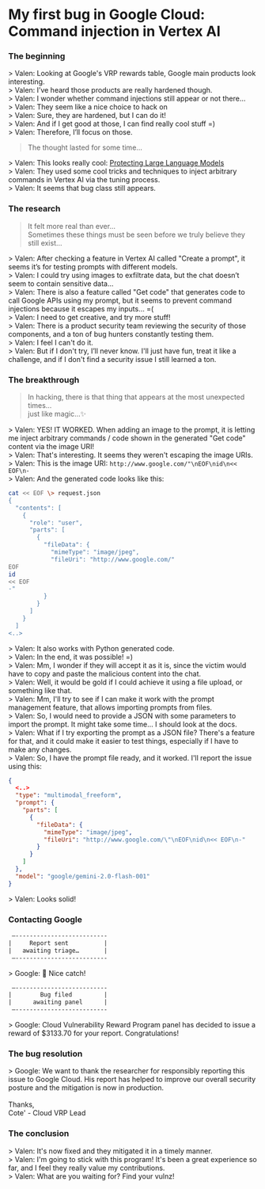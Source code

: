 # My first bug in Google Cloud: Command injection in Vertex AI

### The beginning

\> Valen: Looking at Google's VRP rewards table, Google main products look interesting. \
\> Valen: I’ve heard those products are really hardened though. \
\> Valen: I wonder whether command injections still appear or not there… \
\> Valen: They seem like a nice choice to hack on \
\> Valen: Sure, they are hardened, but I can do it! \
\> Valen: And if I get good at those, I can find really cool stuff =) \
\> Valen: Therefore, I’ll focus on those.

> The thought lasted for some time…

\> Valen: This looks really cool: [Protecting Large Language Models](https://bughunters.google.com/blog/5679863572070400/protecting-large-language-models) \
\> Valen: They used some cool tricks and techniques to inject arbitrary commands in Vertex AI via the tuning process. \
\> Valen: It seems that bug class still appears.

### The research

> It felt more real than ever… \
> Sometimes these things must be seen before we truly believe they still exist…

\> Valen: After checking a feature in Vertex AI called "Create a prompt", it seems it’s for testing prompts with different models. \
\> Valen: I could try using images to exfiltrate data, but the chat doesn’t seem to contain sensitive data… \
\> Valen: There is also a feature called "Get code" that generates code to call Google APIs using my prompt, but it seems to prevent command injections because it escapes my inputs… =( \
\> Valen: I need to get creative, and try more stuff! \
\> Valen: There is a product security team reviewing the security of those components, and a ton of bug hunters constantly testing them. \
\> Valen: I feel I can't do it. \
\> Valen: But if I don't try, I’ll never know. I'll just have fun, treat it like a challenge, and if I don't find a security issue I still learned a ton. 

### The breakthrough

> In hacking, there is that thing that appears at the most unexpected times… \
> just like magic...✨ 

\> Valen: YES! IT WORKED. When adding an image to the prompt, it is letting me inject arbitrary commands / code shown in the generated "Get code" content via the image URI! \
\> Valen: That's interesting. It seems they weren't escaping the image URIs. \
\> Valen: This is the image URI: `http://www.google.com/"\nEOF\nid\n<< EOF\n-` \
\> Valen: And the generated code looks like this: 

```bash
cat << EOF \> request.json
{
  "contents": [
    {
      "role": "user",
      "parts": [
        {
          "fileData": {
            "mimeType": "image/jpeg",
            "fileUri": "http://www.google.com/"
EOF
id
<< EOF
-"
          }
        }
      ]
    }
  ]
<..>
```
  
\> Valen: It also works with Python generated code. \
\> Valen: In the end, it was possible! =) \
\> Valen: Mm, I wonder if they will accept it as it is, since the victim would have to copy and paste the malicious content into the chat. \
\> Valen: Well, it would be gold if I could achieve it using a file upload, or something like that. \
\> Valen: Mm, I'll try to see if I can make it work with the prompt management feature, that allows importing prompts from files. \
\> Valen: So, I would need to provide a JSON with some parameters to import the prompt. It might take some time… I should look at the docs. \
\> Valen: What if I try exporting the prompt as a JSON file? There's a feature for that, and it could make it easier to test things, especially if I have to make any changes. \
\> Valen: So, I have the prompt file ready, and it worked. I'll report the issue using this: 

```json
{
  <..>
  "type": "multimodal_freeform",
  "prompt": {
    "parts": [
      {
        "fileData": {
          "mimeType": "image/jpeg",
          "fileUri": "http://www.google.com/\"\nEOF\nid\n<< EOF\n-"
        }
      }
    ]
  },
  "model": "google/gemini-2.0-flash-001"
}
```

\> Valen: Looks solid! 

### Contacting Google

```html
 —--------------------------
|     Report sent          |
|   awaiting triage…       |
 —--------------------------
```
  
\> Google: 🎉 Nice catch!

```html
 —--------------------------
|        Bug filed         |
|      awaiting panel      |
 —--------------------------
```
  
\> Google: Cloud Vulnerability Reward Program panel has decided to issue a reward of $3133.70 for your report. Congratulations!

### The bug resolution

\> Google: We want to thank the researcher for responsibly reporting this issue to Google Cloud. His report has helped to improve our overall security posture and the mitigation is now in production. \
\
Thanks, \
Cote' - Cloud VRP Lead 

### The conclusion

\> Valen: It's now fixed and they mitigated it in a timely manner. \
\> Valen: I'm going to stick with this program! It's been a great experience so far, and I feel they really value my contributions. \
\> Valen: What are you waiting for? Find your vulnz! 
